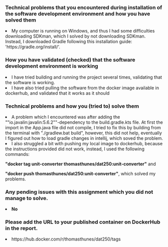 <h3>Technical problems that you encountered during installation of the software development environment and how you have solved them</h3>
<li>My computer is running on Windows, and thus I had some difficulties downloading SDKman, which I solved by not downloading SDKman. Instead, I downloaded Gradle following this installation guide: 'https://gradle.org/install/'.</li>

<h3>How you have validated (checked) that the software development environment is working</h3>
<li>I have tried building and running the project several times, validating that the software is working.</li>
<li>I have also tried pulling the software from the docker image available in dockerhub, and validated that it works as it should</li>

<h3>Technical problems and how you (tried to) solve them</h3>
<li>A problem which I encountered was after adding the ""io.javalin:javalin:5.6.2""-dependency to the build.gradle.kts file. At first the import in the App.java file did not compile, I tried to fix this by building from the terminal with "./gradlew.bat build", however, this did not help, eventually I figured out how to load gradle changes in intellij, which soved the problem.</li>
<li>I also struggled a bit with pushing my local image to dockerhub, because the instructions provided did not work, instead, I used the following commands: <p><b>"docker tag unit-converter thomasthunes/dat250:unit-converter"</b> and <p><b>"docker push thomasthunes/dat250:unit-converter"</b>, which solved my problems. </li>

<h3>Any pending issues with this assignment which you did not manage to solve.</h3>
<li><b>No</b></li>

<h3>Please add the URL to your published container on DockerHub in the report.</h3>
<li>https://hub.docker.com/r/thomasthunes/dat250/tags</li>